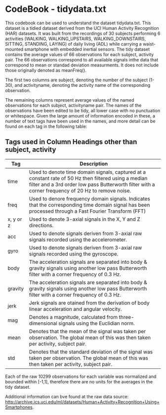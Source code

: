 # CodeBook - tidydata.txt 

This codebook can be used to understand the dataset tidydata.txt. This dataset is a tidied dataset derived from the UCI Human Activity Recognition (HAR) datasets. It was built from the recordings of 30 subjects performing 6 activities (WALKING, WALKING_UPSTAIRS, WALKING_DOWNSTAIRS, SITTING, STANDING, LAYING) of daily living (ADL) while carrying a waist-mounted smartphone with embedded inertial sensors. The tidy dataset contains the average values of 66 observations for each subject, activity pair. The 66 observations correspond to all available signals inthe data that correspond to mean or standad deviation measurments. It does not include those originally denoted as meanFreq(). 

The first two columns are subject, denoting the number of the subject (1-30), and activityname, denoting the activity name of the corresponding observation. 

The remaining columns represent average values of the named observations for each subject, activityname pair. The names of the observations have been edited to be tidy, all lower case with no punctuation or whitespace. Given the large amount of information encoded in these, a number of text tags have been used in the names, and more detail can be found on each tag in the following table: 

## Tags used in Column Headings other than subject, activity

| Tag | Description |
| --- | --- |
| time | Used to denote time domain signals, captured at a constant rate of 50 Hz then filtered using a median filter and a 3rd order low pass Butterworth filter with a corner frequency of 20 Hz to remove noise. |
| freq | Used to denore frequency domain signals. Indicates that the corresponding time domain signal has been processed through a Fast Fourier Transform (FFT) |
| x, y or z  |  Used to denote 3-axial signals in the X, Y and Z directions. |
| acc | Used to denote signals deriven from 3-axial raw signals recorded using the accelerometer. |
| gyro | Used to denote signals deriven from 3-axial raw signals recorded using the gyroscope. |
| body | The acceleration signals are separated into body & gravity signals using another low pass Butterworth filter with a corner frequency of 0.3 Hz. |
| gravity | The acceleration signals are separated into body & gravity signals using another low pass Butterworth filter with a corner frequency of 0.3 Hz. |
| jerk | Jerk signals are otained from the derivation of body linear acceleration and angular velocity. |
| mag | Denotes a magnitude, calculated from three-dimensional signals using the Euclidian norm. |
| mean | Denotes that the mean of the signal was taken per observation. The global mean of this was then taken per activity, subject pair. |
| std | Denotes that the standard deviation of the signal was taken per observation. The global mean of this was then taken per activity, subject pair. |

Each of the raw 10299 observations for each variable was normalized and bounded within [-1,1], therefore there are no units for the averages in the tidy dataset.

Additional information can bve found at the raw data source: http://archive.ics.uci.edu/ml/datasets/Human+Activity+Recognition+Using+Smartphones. 